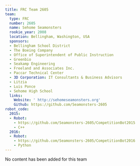 ```yaml
---
title: FRC Team 2605
team:
  type: FRC
  number: 2605
  name: Sehome Seamonsters
  rookie_year: 2008
  location: Bellingham, Washington, USA
  sponsors:
  - Bellingham School District
  - The Boeing Company
  - Office of Superintendent of Public Instruction
  - Greenbio
  - Seakamp Engineering
  - Freeland and Associates Inc.
  - Paccar Technical Center
  - 3D Corporation: IT Consultants & Business Advisors
  - Litzia
  - Luis Ponce
  - Sehome High School
  links:
    Website: ' http://sehomeseamonsters.org'
    Github: https://github.com/Seamonsters-2605
robot_code:
  2015:
  - Robot:
    - https://github.com/Seamonsters-2605/CompetitionBot2015
    - C++
  2016:
  - Robot:
    - https://github.com/Seamonsters-2605/CompetitionBot2016
    - Python
---
```


No content has been added for this team